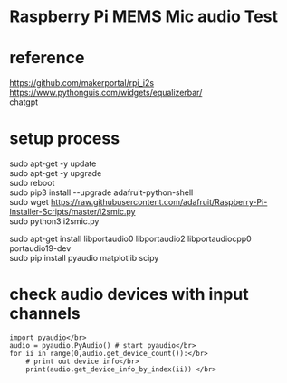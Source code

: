 # Raspberry Pi MEMS Mic audio Test
# reference 
https://github.com/makerportal/rpi_i2s</br>
https://www.pythonguis.com/widgets/equalizerbar/</br>
chatgpt</br>

# setup process

sudo apt-get -y update</br>
sudo apt-get -y upgrade</br>
sudo reboot</br>
sudo pip3 install --upgrade adafruit-python-shell</br>
sudo wget https://raw.githubusercontent.com/adafruit/Raspberry-Pi-Installer-Scripts/master/i2smic.py</br>
sudo python3 i2smic.py</br>

sudo apt-get install libportaudio0 libportaudio2 libportaudiocpp0 portaudio19-dev</br>
sudo pip install pyaudio matplotlib scipy</br>

# check audio devices with input channels

    import pyaudio</br>
    audio = pyaudio.PyAudio() # start pyaudio</br>
    for ii in range(0,audio.get_device_count()):</br>
        # print out device info</br>
        print(audio.get_device_info_by_index(ii)) </br>


